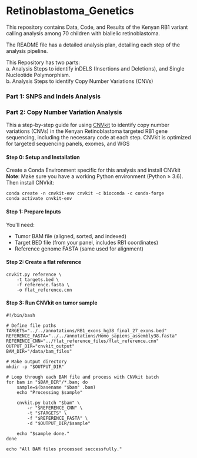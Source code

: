 # Retinoblastoma_Genetics
This repository contains Data, Code, and Results of the Kenyan RB1 variant calling analysis among 70 children with biallelic retinoblastoma.  


The README file has a detailed analysis plan, detailing each step of the analysis pipeline.    

This Repository has two parts:  
    a. Analysis Steps to identify inDELS (Insertions and Deletions), and Single Nucleotide Polymorphism.  
    b. Analysis Steps to identify Copy Number Variations (CNVs)  


### Part 1: SNPS and Indels Analysis



### Part 2: Copy Number Variation Analysis  
This a step-by-step guide for using [CNVkit](https://cnvkit.readthedocs.io/en/stable/pipeline.html) to identify copy number variations (CNVs) in the Kenyan Retinoblastoma targeted RB1 gene sequencing, including the necessary code at each step. CNVkit is optimized for targeted sequencing panels, exomes, and WGS  

#### Step 0: Setup and Installation
Create a Conda Environment specific for this analysis and install CNVkit  
**Note**: Make sure you have a working Python environment (Python ≥ 3.6). Then install CNVkit:   

```
conda create -n cnvkit-env cnvkit -c bioconda -c conda-forge
conda activate cnvkit-env
```


####  Step 1: Prepare Inputs
You'll need:

* Tumor BAM file (aligned, sorted, and indexed)
* Target BED file (from your panel, includes RB1 coordinates)
* Reference genome FASTA (same used for alignment)

#### Step 2: Create a flat reference

```
cnvkit.py reference \
    -t targets.bed \
    -f reference.fasta \
    -o flat_reference.cnn
```

#### Step 3: Run CNVkit on tumor sample

```
#!/bin/bash

# Define file paths
TARGETS="../../annotations/RB1_exons_hg38_final_27_exons.bed"
REFERENCE_FASTA="../../annotations/Homo_sapiens_assembly38.fasta"
REFERENCE_CNN="../flat_reference_files/flat_reference.cnn"
OUTPUT_DIR="cnvkit_output"
BAM_DIR="/data/bam_files"

# Make output directory
mkdir -p "$OUTPUT_DIR"

# Loop through each BAM file and process with CNVkit batch
for bam in "$BAM_DIR"/*.bam; do
    sample=$(basename "$bam" .bam)
    echo "Processing $sample"

    cnvkit.py batch "$bam" \
        -r "$REFERENCE_CNN" \
        -t "$TARGETS" \
        -f "$REFERENCE_FASTA" \
        -d "$OUTPUT_DIR/$sample"

    echo "$sample done."
done

echo "All BAM files processed successfully."
```
